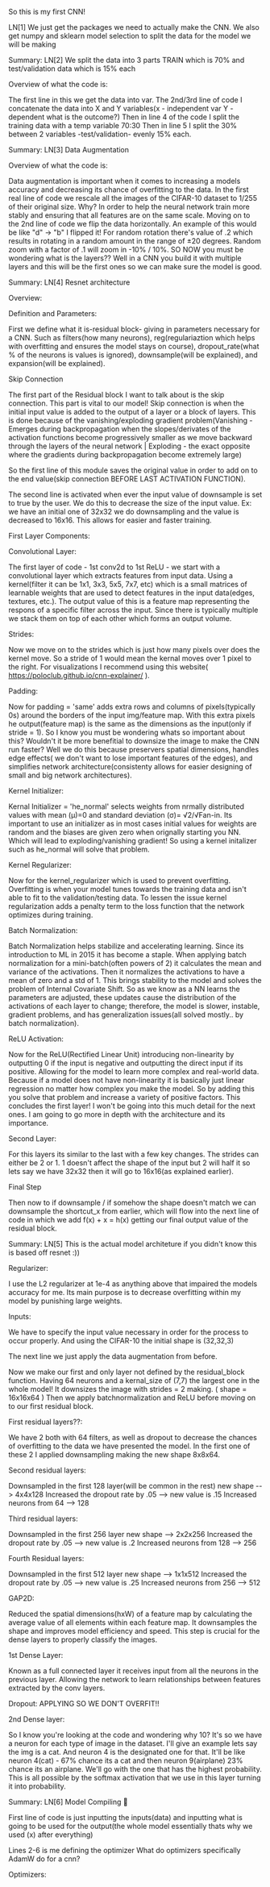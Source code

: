 So this is my first CNN! 

LN[1] We just get the packages we need to actually make the CNN. We also get numpy and sklearn model selection to split the data for the model we will be making 

Summary:
LN[2] We split the data into 3 parts TRAIN which is 70% and test/validation data which is 15% each 

Overview of what the code is:

The first line in this we get the data into var. The 2nd/3rd line of code I concatenate the data into X and Y variables(x - independent var Y - dependent what is the outcome?)
Then in line 4 of the code I split the training data with a temp variable 70:30 
Then in line 5 I split the 30% between 2 variables -test/validation- evenly 15% each.

Summary: 
LN[3] Data Augmentation 

Overview of what the code is: 

Data augmentation is important when it comes to increasing a models accuracy and decreasing its chance of overfitting to the data. In the first real line of code we rescale all the images of the CIFAR-10 dataset to 1/255 of their original size. Why? In order to help the neural network train more stably and ensuring that all features are on the same scale. Moving on to the 2nd line of code we flip the data horizontally. An example of this would be like "d" -> "b" I flipped it! For random rotation there's value of .2 which results in rotating in a random amount in the range of ±20 degrees. Random zoom with a factor of .1 will zoom in -10% / 10%. SO NOW you must be wondering what is the layers?? Well in a CNN you build it with multiple layers and this will be the first ones so we can make sure the model is good.

Summary: 
LN[4] Resnet architecture 

Overview: 

Definition and Parameters:

First we define what it is-residual block- giving in parameters necessary for a CNN. Such as filters(how many neurons), reg(regulariaztion which helps with overfitting and ensures the model stays on course), dropout_rate(what % of the neurons is values is ignored), downsample(will be explained), and expansion(will be explained).

Skip Connection

The first part of the Residual block I want to talk about is the skip connection. This part is vital to our model! Skip connection is when the initial input value is added to the output of a layer or a block of layers. This is done because of the vanishing/exploding gradient problem(Vanishing - Emerges during backpropagation when the slopes/derivates of the activation functions become progressively smaller as we move backward through the layers of the neural network | Exploding - the exact opposite where the gradients during backpropagation become extremely large)

So the first line of this module saves the original value in order to add on to the end value(skip connection BEFORE LAST ACTIVATION FUNCTION).

The second line is activated when ever the input value of downsample is set to true by the user. We do this to decrease the size of the input value. Ex: we have an initial one of 32x32 we do downsampling and the value is decreased to 16x16. This allows for easier and faster training.

First Layer Components:

  Convolutional Layer:

The first layer of code - 1st conv2d to 1st ReLU - we start with a convolutional layer which extracts features from input data. Using a kernel(filter it can be 1x1, 3x3, 5x5, 7x7, etc) which is a small matrices of learnable weights that are used to detect features in the input data(edges, textures, etc.). The output value of this is a feature map representing the respons of a specific filter across the input. Since there is typically multiple we stack them on top of each other which forms an output volume.

  Strides:

Now we move on to the strides which is just how many pixels over does the kernel move. So a stride of 1 would mean the kernal moves over 1 pixel to the right. For visualizations I recommend using this website( https://poloclub.github.io/cnn-explainer/ ).

  Padding:

Now for padding = 'same' adds extra rows and columns of pixels(typically 0s) around the borders of the input img/feature map. With this extra pixels he output(feature map) is the same as the dimensions as the input(only if stride = 1). So I know you must be wondering whats so important about this? Wouldn't it be more benefitial to downsize the image to make the CNN run faster? Well we do this because preservers spatial dimensions, handles edge effects( we don't want to lose important features of the edges), and simplifies network architecture(consistenty allows for easier designing of small and big network architectures).

  Kernel Initializer:

Kernal Initializer = 'he_normal' selects weights from nrmally distributed values with mean (μ)=0 and standard deviation (σ)= √2/√Fan-in. Its important to use an initializer as in most cases initial values for weights are random and the biases are given zero when orignally starting you NN. Which will lead to exploding/vanishing gradient! So using a kernel initalizer such as he_normal will solve that problem.

  Kernel Regularizer:

Now for the kernel_regularizer which is used to prevent overfitting. Overfitting is when your model tunes towards the training data and isn't able to fit to the validation/testing data. To lessen the issue kernel regularization adds a penalty term to the loss function that the network optimizes during training.

  Batch Normalization:

Batch Normalization helps stabilize and accelerating learning. Since its introduction to ML in 2015 it has become a staple. When applying batch normalization for a mini-batch(often powers of 2) it calculates the mean and variance of the activations. Then it normalizes the activations to have a mean of zero and a std of 1. This brings stability to the model and solves the problem of Internal Covariate Shift. So as we know as a NN learns the parameters are adjusted, these updates cause the distribution of the activations of each layer to change; therefore, the model is slower, instable, gradient problems, and has generalization issues(all solved mostly.. by batch normalization).

  ReLU Activation:

Now for the ReLU(Rectified Linear Unit) introducing non-linearity by outputting 0 if the input is negative and outputting the direct input if its positive. Allowing for the model to learn more complex and real-world data. Because if a model does not have non-linearity it is basically just linear regression no matter how complex you make the model. So by adding this you solve that problem and increase a variety of positive factors. This concludes the first layer! I won't be going into this much detail for the next ones. I am going to go more in depth with the architecture and its importance.

  Second Layer:

For this layers its similar to the last with a few key changes. The strides can either be 2 or 1. 1 doesn't affect the shape of the input but 2 will half it so lets say we have 32x32 then it will go to 16x16(as explained earlier).

  Final Step

Then now to if downsample / if somehow the shape doesn't match we can downsample the shortcut_x from earlier, which will flow into the next line of code in which we add f(x) + x = h(x) getting our final output value of the residual block.

Summary: 
LN[5] 
This is the actual model architeture if you didn't know this is based off resnet :)) 

  Regularizer:

I use the L2 regularizer at 1e-4 as anything above that impaired the models accuracy for me. Its main purpose is to decrease overfitting within my model by punishing large weights. 

  Inputs: 
  
We have to specify the input value necessary in order for the process to occur properly. And using the CIFAR-10 the initial shape is (32,32,3)

The next line we just apply the data augmentation from before. 

Now we make our first and only layer not defined by the residual_block function. Having 64 neurons and a kernal_size of (7,7) the largest one in the whole model! It downsizes the image with strides = 2 making. ( shape = 16x16x64 ) Then we apply batchnormalization and ReLU before moving on to our first residual block. 

  First residual layers??:

We have 2 both with 64 filters, as well as dropout to decrease the chances of overfitting to the data we have presented the model. In the first one of these 2 I applied downsampling making the new shape 8x8x64.

  Second residual layers: 

Downsampled in the first 128 layer(will be common in the rest) new shape --> 4x4x128
Increased the dropout rate by .05 --> new value is .15
Increased neurons from 64 --> 128 

  Third residual layers:

Downsampled in the first 256 layer new shape --> 2x2x256
Increased the dropout rate by .05 --> new value is .2
Increased neurons from 128 --> 256 

  Fourth Residual layers: 
  
Downsampled in the first 512 layer new shape --> 1x1x512
Increased the dropout rate by .05 --> new value is .25
Increased neurons from 256 --> 512

  GAP2D:

Reduced the spatial dimensions(hxW) of a feature map by calculating the average value of all elements within each feature map. It downsamples the shape and improves model efficiency and speed. This step is crucial for the dense layers to properly classify the images. 

  1st Dense Layer: 

Known as a full connected layer it receives input from all the neurons in the previous layer. Allowing the network to learn relationships between features extracted by the conv layers. 

  Dropout: 
APPLYING SO WE DON'T OVERFIT!!

  2nd Dense layer: 

So I know you're looking at the code and wondering why 10? It's so we have a neuron for each type of image in the dataset. I'll give an example lets say the img is a cat. And neuron 4 is the designated one for that. It'll be like neuron 4(cat) - 67% chance its a cat and then neuron 9(airplane) 23% chance its an airplane. We'll go with the one that has the highest probability. This is all possible by the softmax activation that we use in this layer turning it into probability. 

Summary:
LN[6] 
Model Compiling 💩

First line of code is just inputting the inputs(data) and inputting what is going to be used for the output(the whole model essentially thats why we used (x) after everything)

Lines 2-6 is me defining the optimizer
  What do optimizers specifically AdamW do for a cnn?
  
  Optimizers:


  



